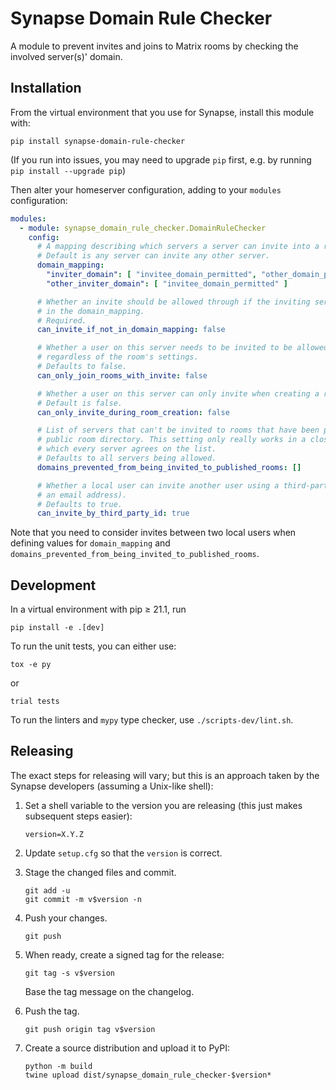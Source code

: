 # Synapse Domain Rule Checker

A module to prevent invites and joins to Matrix rooms by checking the involved server(s)'
domain.


## Installation

From the virtual environment that you use for Synapse, install this module with:
```shell
pip install synapse-domain-rule-checker
```
(If you run into issues, you may need to upgrade `pip` first, e.g. by running
`pip install --upgrade pip`)

Then alter your homeserver configuration, adding to your `modules` configuration:
```yaml
modules:
  - module: synapse_domain_rule_checker.DomainRuleChecker
    config:
      # A mapping describing which servers a server can invite into a room.
      # Default is any server can invite any other server.
      domain_mapping:
        "inviter_domain": [ "invitee_domain_permitted", "other_domain_permitted" ]
        "other_inviter_domain": [ "invitee_domain_permitted" ]

      # Whether an invite should be allowed through if the inviting server doesn't appear
      # in the domain_mapping.
      # Required.
      can_invite_if_not_in_domain_mapping: false

      # Whether a user on this server needs to be invited to be allowed into a room,
      # regardless of the room's settings.
      # Defaults to false.
      can_only_join_rooms_with_invite: false

      # Whether a user on this server can only invite when creating a room.
      # Default is false.
      can_only_invite_during_room_creation: false

      # List of servers that can't be invited to rooms that have been published to the
      # public room directory. This setting only really works in a closed federation in
      # which every server agrees on the list.
      # Defaults to all servers being allowed.
      domains_prevented_from_being_invited_to_published_rooms: []

      # Whether a local user can invite another user using a third-party identifier (e.g.
      # an email address).
      # Defaults to true.
      can_invite_by_third_party_id: true
```

Note that you need to consider invites between two local users when defining values for
`domain_mapping` and `domains_prevented_from_being_invited_to_published_rooms`.

## Development

In a virtual environment with pip ≥ 21.1, run
```shell
pip install -e .[dev]
```

To run the unit tests, you can either use:
```shell
tox -e py
```
or
```shell
trial tests
```

To run the linters and `mypy` type checker, use `./scripts-dev/lint.sh`.


## Releasing

The exact steps for releasing will vary; but this is an approach taken by the
Synapse developers (assuming a Unix-like shell):

 1. Set a shell variable to the version you are releasing (this just makes
    subsequent steps easier):
    ```shell
    version=X.Y.Z
    ```

 2. Update `setup.cfg` so that the `version` is correct.

 3. Stage the changed files and commit.
    ```shell
    git add -u
    git commit -m v$version -n
    ```

 4. Push your changes.
    ```shell
    git push
    ```

 5. When ready, create a signed tag for the release:
    ```shell
    git tag -s v$version
    ```
    Base the tag message on the changelog.

 6. Push the tag.
    ```shell
    git push origin tag v$version
    ```

 7. Create a source distribution and upload it to PyPI:
    ```shell
    python -m build
    twine upload dist/synapse_domain_rule_checker-$version*
    ```
